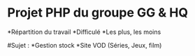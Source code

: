 # Projet PHP du groupe GG & HQ
*Répartition du travail
*Difficulé
*Les plus, les moins

#Sujet : 
*Gestion stock
*Site VOD (Séries, Jeux, film)
